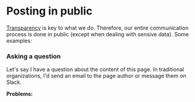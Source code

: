 # Posting in public

[Transparency](../about/values.md#transparency) is key to what we do.
Therefore, our entire communication process is done in public (except when dealing with sensive data). Some examples:

### Asking a question

Let's say I have a question about the content of this page.
In traditional organizations, I'd send an email to the page author or message them on Slack.

**Problems:**
